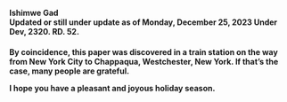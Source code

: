 <b>Ishimwe Gad<br>
Updated or still under update as of Monday, December 25, 2023
Under Dev, 2320. RD. 52.</b>

<h4>By coincidence, this paper was discovered in a train station on the way from New York City to Chappaqua, Westchester, New York. If that’s the case, many people are grateful.

I hope you have a pleasant and joyous holiday season.</h4>
